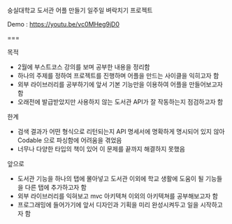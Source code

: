 숭실대학교 도서관 어플 만들기
일주일 벼락치기 프로젝트

Demo : https://youtu.be/vc0MHeg9jD0

===

목적
 - 2월에 부스트코스 강의를 보며 공부한 내용을 정리함
 - 하나의 주제를 정하여 프로젝트를 진행하며 어플을 만드는 사이클을 익히고자 함
 - 외부 라이브러리를 공부하기에 앞서 기본 기능만을 이용하여 어플을 만들어보고자 함
 - 오래전에 발급받았지만 사용하지 않는 도서관 API가 잘 작동하는지 점검하고자 함

한계
 - 검색 결과가 어떤 형식으로 리턴되는지 API 명세서에 명확하게 명시되어 있지 않아 Codable 으로 파싱함에 어려움을 겪었음
 - 너무나 다양한 타입의 책이 있어 이 문제를 끝까지 해결하지 못했음

앞으로
 - 도서관 기능을 하나의 탭에 몰아넣고 도서관 이외에 학교 생활에 도움이 될 기능들을 다른 탭에 추가하고자 함
 - 외부 라이브러리를 익혀보고 mvc 아키텍쳐 이외의 아키텍쳐를 공부해보고자 함
 - 프로그래밍에 들어가기에 앞서 디자인과 기획을 미리 완성시켜두고 일을 시작하고자 함
